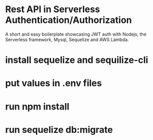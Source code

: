 # Rest API in Serverless Authentication/Authorization
A short and easy boilerplate showcasing JWT auth with Nodejs, the Serverless framework, Mysql, Sequelize and AWS Lambda.

# install sequelize and sequilize-cli

# put values in .env files

# run npm install

# run sequelize db:migrate 

